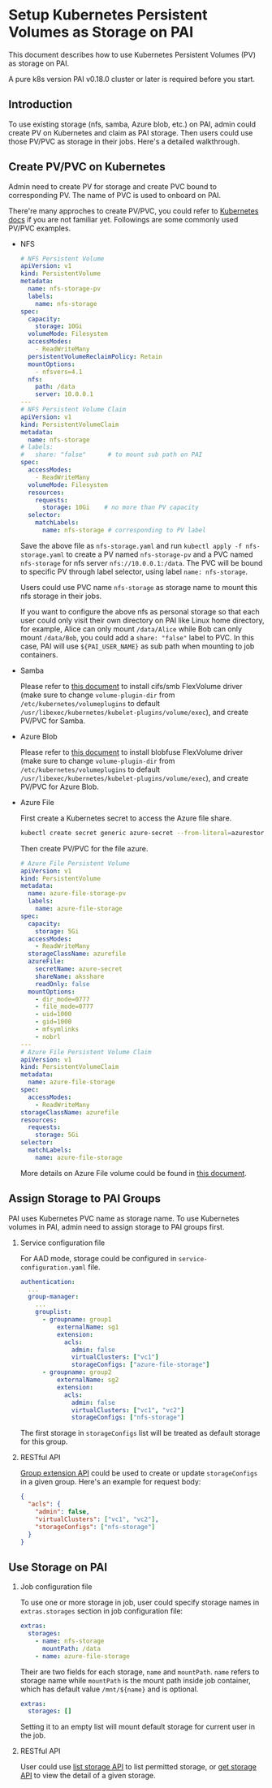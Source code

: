 # Setup Kubernetes Persistent Volumes as Storage on PAI

This document describes how to use Kubernetes Persistent Volumes (PV) as storage on PAI.

A pure k8s version PAI v0.18.0 cluster or later is required before you start.


## Introduction

To use existing storage (nfs, samba, Azure blob, etc.) on PAI, admin could create PV on Kubernetes and claim as PAI storage. Then users could use those PV/PVC as storage in their jobs.
Here's a detailed walkthrough.


## Create PV/PVC on Kubernetes

Admin need to create PV for storage and create PVC bound to corresponding PV.
The name of PVC is used to onboard on PAI.

There're many approches to create PV/PVC, you could refer to [Kubernetes docs](https://kubernetes.io/docs/concepts/storage/persistent-volumes/) if you are not familiar yet. Followings are some commonly used PV/PVC examples.

* NFS

    ```yaml
    # NFS Persistent Volume
    apiVersion: v1
    kind: PersistentVolume
    metadata:
      name: nfs-storage-pv
      labels:
        name: nfs-storage
    spec:
      capacity:
        storage: 10Gi
      volumeMode: Filesystem
      accessModes:
        - ReadWriteMany
      persistentVolumeReclaimPolicy: Retain
      mountOptions:
        - nfsvers=4.1
      nfs:
        path: /data
        server: 10.0.0.1
    ---
    # NFS Persistent Volume Claim
    apiVersion: v1
    kind: PersistentVolumeClaim
    metadata:
      name: nfs-storage
    # labels:
    #   share: "false"      # to mount sub path on PAI
    spec:
      accessModes:
        - ReadWriteMany
      volumeMode: Filesystem
      resources:
        requests:
          storage: 10Gi    # no more than PV capacity
      selector:
        matchLabels:
          name: nfs-storage # corresponding to PV label
    ```

    Save the above file as `nfs-storage.yaml` and run `kubectl apply -f nfs-storage.yaml` to create a PV named `nfs-storage-pv` and a PVC named `nfs-storage` for nfs server `nfs://10.0.0.1:/data`. The PVC will be bound to specific PV through label selector, using label `name: nfs-storage`.

    Users could use PVC name `nfs-storage` as storage name to mount this nfs storage in their jobs.

    If you want to configure the above nfs as personal storage so that each user could only visit their own directory on PAI like Linux home directory, for example, Alice can only mount `/data/Alice` while Bob can only mount `/data/Bob`, you could add a `share: "false"` label to PVC. In this case, PAI will use `${PAI_USER_NAME}` as sub path when mounting to job containers.

* Samba

    Please refer to [this document](https://github.com/Azure/kubernetes-volume-drivers/blob/master/flexvolume/smb/README.md) to install cifs/smb FlexVolume driver (make sure to change `volume-plugin-dir` from `/etc/kubernetes/volumeplugins` to default `/usr/libexec/kubernetes/kubelet-plugins/volume/exec`), and create PV/PVC for Samba.

* Azure Blob

    Please refer to [this document](https://github.com/Azure/kubernetes-volume-drivers/blob/master/flexvolume/blobfuse/README.md) to install blobfuse FlexVolume driver (make sure to change `volume-plugin-dir` from `/etc/kubernetes/volumeplugins` to default `/usr/libexec/kubernetes/kubelet-plugins/volume/exec`), and create PV/PVC for Azure Blob.

* Azure File

    First create a Kubernetes secret to access the Azure file share.

    ```sh
    kubectl create secret generic azure-secret --from-literal=azurestorageaccountname=$AKS_PERS_STORAGE_ACCOUNT_NAME --from-literal=azurestorageaccountkey=$STORAGE_KEY
    ```

    Then create PV/PVC for the file azure.

    ```yaml
    # Azure File Persistent Volume
    apiVersion: v1
    kind: PersistentVolume
    metadata:
      name: azure-file-storage-pv
      labels:
        name: azure-file-storage
    spec:
      capacity:
        storage: 5Gi
      accessModes:
        - ReadWriteMany
      storageClassName: azurefile
      azureFile:
        secretName: azure-secret
        shareName: aksshare
        readOnly: false
      mountOptions:
        - dir_mode=0777
        - file_mode=0777
        - uid=1000
        - gid=1000
        - mfsymlinks
        - nobrl
    ---
    # Azure File Persistent Volume Claim
    apiVersion: v1
    kind: PersistentVolumeClaim
    metadata:
      name: azure-file-storage
    spec:
      accessModes:
        - ReadWriteMany
    storageClassName: azurefile
    resources:
      requests:
        storage: 5Gi
    selector:
      matchLabels:
        name: azure-file-storage
    ```

    More details on Azure File volume could be found in [this document](https://docs.microsoft.com/en-us/azure/aks/azure-files-volume).


## Assign Storage to PAI Groups

PAI uses Kubernetes PVC name as storage name.
To use Kubernetes volumes in PAI, admin need to assign storage to PAI groups first.

1. Service configuration file

    For AAD mode, storage could be configured in `service-configuration.yaml` file.

    ```yaml
    authentication:
      ...
      group-manager:
        ...
        grouplist:
          - groupname: group1
              externalName: sg1
              extension:
                acls:
                  admin: false
                  virtualClusters: ["vc1"]
                  storageConfigs: ["azure-file-storage"]
          - groupname: group2
              externalName: sg2
              extension:
                acls:
                  admin: false
                  virtualClusters: ["vc1", "vc2"]
                  storageConfigs: ["nfs-storage"]
    ```

    The first storage in `storageConfigs` list will be treated as default storage for this group.

2. RESTful API

    [Group extension API](https://redocly.github.io/redoc/?url=https://raw.githubusercontent.com/microsoft/pai/master/src/rest-server/docs/swagger.yaml#operation/updateGroupExtension) could be used to create or update `storageConfigs` in a given group. Here's an example for request body:

    ```json
    {
      "acls": {
        "admin": false,
        "virtualClusters": ["vc1", "vc2"],
        "storageConfigs": ["nfs-storage"]
      }
    }
    ```


## Use Storage on PAI

1. Job configuration file

    To use one or more storage in job, user could specify storage names in `extras.storages` section in job configuration file:

    ```yaml
    extras:
      storages:
        - name: nfs-storage
          mountPath: /data
        - name: azure-file-storage
    ```

    Their are two fields for each storage, `name` and `mountPath`. `name` refers to storage name while `mountPath` is the mount path inside job container, which has default value `/mnt/${name}` and is optional.

    ```yaml
    extras:
      storages: []
    ```

    Setting it to an empty list will mount default storage for current user in the job.

2. RESTful API

    User could use [list storage API](https://redocly.github.io/redoc/?url=https://raw.githubusercontent.com/microsoft/pai/master/src/rest-server/docs/swagger.yaml#operation/getStorages) to list permitted storage, or [get storage API](https://redocly.github.io/redoc/?url=https://raw.githubusercontent.com/microsoft/pai/master/src/rest-server/docs/swagger.yaml#operation/getStorage) to view the detail of a given storage.
